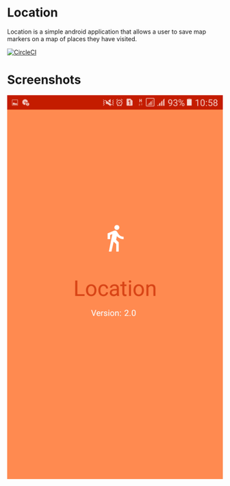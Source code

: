 # Location
Location is a simple android application that allows a user to save map markers on a map of places they have visited.

[![CircleCI](https://circleci.com/gh/PabiMoloi/Location.svg?style=svg)](https://circleci.com/gh/PabiMoloi/Location)

# Screenshots
![Screenshot](https://github.com/PabiMoloi/Location/blob/master/app/src/main/splashscreen.png)